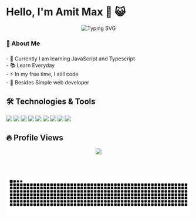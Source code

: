 # Hello, I'm Amit Max 👋 😺 

<div align="center">
  <img src="https://readme-typing-svg.herokuapp.com?font=Architects+Daughter&color=7AF79A&size=30&lines=Hey!+I'm+AmitMax⚡!;Web+Developer...;Active+Learner...;Love+to+learn+new+technologies...&center=true&width=500&height=50" alt="Typing SVG">
</div>

###

<h3 align="left">🎀 About Me</h3>

###

<p align="left">- 🔭 Currently I am learning JavaScript and Typescript<br>- 📚 Learn Everyday<br>- ⚡ In my free time, I still code<br>- 🏫 Besides Simple web developer</p>

###

## 🛠️ Technologies & Tools

![](https://img.shields.io/badge/OS-Linux-informational?style=flat&logo=linux&logoColor=white&color=2bbc8a)
![](https://img.shields.io/badge/OS-Windows-informational?style=flat&logo=windows&logoColor=white&color=2bbc8a)
![](https://img.shields.io/badge/Editor-VSCode-informational?style=flat&logo=visual-studio-code&logoColor=white&color=2bbc8a)
![](https://img.shields.io/badge/Code-JavaScript-informational?style=flat&logo=javascript&logoColor=white&color=2bbc8a)
![](https://img.shields.io/badge/Code-PHP-informational?style=flat&logo=php&logoColor=white&color=2bbc8a)
![](https://img.shields.io/badge/Code-Node.js-informational?style=flat&logo=node.js&logoColor=white&color=2bbc8a)
![](https://img.shields.io/badge/Code-React-informational?style=flat&logo=react&logoColor=white&color=2bbc8a)
![](https://img.shields.io/badge/Shell-Bash-informational?style=flat&logo=gnu-bash&logoColor=white&color=2bbc8a)
![](https://img.shields.io/badge/Tools-Git-informational?style=flat&logo=git&logoColor=white&color=2bbc8a)


## 🔥 Profile Views

 <p align="center">
  <img width="400px" src="https://count.getloli.com/get/@maxamit427?theme=rule34"></img>
</p>

#

<br clear="both">

<img src="https://raw.githubusercontent.com/nazrul4x/nazrul4x/output/snake.svg" alt="Snake animation" />
